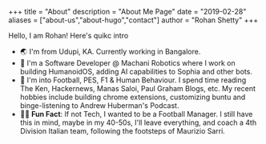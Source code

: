 +++
title = "About"
description = "About Me Page"
date = "2019-02-28"
aliases = ["about-us","about-hugo","contact"]
author = "Rohan Shetty"
+++

Hello, I am Rohan! Here's quikc intro 
* 🌏 I'm from Udupi, KA. Currently working in Bangalore.
* 💼 I'm a Software Developer @ Machani Robotics where I work on building HumanoidOS, adding AI capabilities to Sophia and other bots.
* 💙 I'm into Football, PES, F1 & Human Behaviour. I spend time reading The Ken, Hackernews, Manas Saloi, Paul Graham Blogs, etc. My recent hobbies include building chrome extensions, customizing buntu and binge-listening to Andrew Huberman's Podcast.
* 💃🏼 **Fun Fact**: If not Tech, I wanted to be a Football Manager. I still have this in mind, maybe in my 40-50s, I'll leave everything, and coach a 4th Division Italian team, following the footsteps of Maurizio Sarri.




